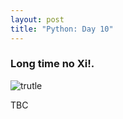 ```yaml
---
layout: post
title: "Python: Day 10"
---
```


### Long time no Xi!.

<img src="https://media.giphy.com/media/zeR2sRo0en753mi3ft/giphy.gif" alt="trutle"> 


<p>TBC </p>
